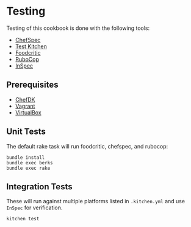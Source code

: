 # Testing

Testing of this cookbook is done with the following tools:

* [ChefSpec](https://chefspec.github.io/chefspec/)
* [Test Kitchen](http://kitchen.ci/)
* [Foodcritic](http://www.foodcritic.io/)
* [RuboCop](https://github.com/bbatsov/rubocop)
* [InSpec](https://www.inspec.io/)

## Prerequisites

* [ChefDK](https://docs.chef.io/install_dk.html)
* [Vagrant](https://www.vagrantup.com/)
* [VirtualBox](https://www.virtualbox.org/)

## Unit Tests

The default rake task will run foodcritic, chefspec, and rubocop:

```
bundle install
bundle exec berks
bundle exec rake
```

## Integration Tests

These will run against multiple platforms listed in `.kitchen.yml` and use `InSpec` for verification.

```
kitchen test
```
